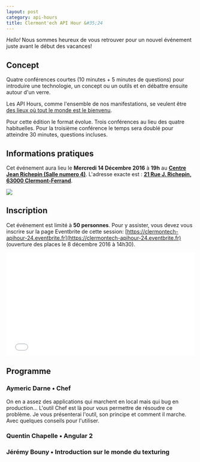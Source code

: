 ```yaml
---
layout: post
category: api-hours
title: Clermont'ech API Hour &#35;24
---
```


_Hello!_ Nous sommes heureux de vous retrouver pour un nouvel événement juste
avant le début des vacances!

## Concept

Quatre conférences courtes (10 minutes + 5 minutes de questions) pour
introduire une technologie, un concept ou un outils et en débattre ensuite
autour d'un verre.

Les API Hours, comme l'ensemble de nos manifestations, se veulent être [des
lieux où tout le monde est le bienvenu](/code-of-conduct.html).

Pour cette édition le format évolue. Trois conférences au lieu des
quatre habituelles. Pour la troisième conférence le temps sera doublé pour
atteindre 30 minutes, questions incluses.

## Informations pratiques

Cet événement aura lieu le **Mercredi 14 Décembre 2016** à **19h** au [**Centre Jean Richepin (Salle numero 4)**](http://www.clermont-ferrand.fr/+-Centre-Richepin-+.html).  L'adresse
exacte est : [**21 Rue J. Richepin, 63000 Clermont-Ferrand**](https://goo.gl/maps/MFBp4).

[![](http://maps.googleapis.com/maps/api/staticmap?center=21+Rue+Jean+Richepin%2C+63000+Clermont-Ferrand&size=600x400&sensor=false&markers=color:red%7C45.7814505,3.0853451)](https://goo.gl/maps/exAaivRX3su)

## Inscription

Cet événement est limité à **50 personnes**.  Pour y assister, vous devez vous
inscrire sur la page Eventbrite de cette session: [https://clermontech-apihour-24.eventbrite.fr](https://clermontech-apihour-24.eventbrite.fr)
(ouverture des places le 8 décembre 2016 à 14h30).

<iframe src="//eventbrite.fr/tickets-external?eid=30052632232&ref=etckt" frameborder="0" height="275" width="100%" vspace="0" hspace="0" marginheight="5" marginwidth="5" scrolling="auto" allowtransparency="true"></iframe>


## Programme

### Aymeric Darne • Chef

On en a assez des applications qui marchent en local mais qui bug en production… L'outil Chef est là pour vous permettre de résoudre ce problème. Je vous présenterai l'outil, son principe et comment il marche. Avec quelques conseils pour l'utiliser.

### Quentin Chapelle • Angular 2

### Jérémy Bouny • Introduction sur le monde du texturing
